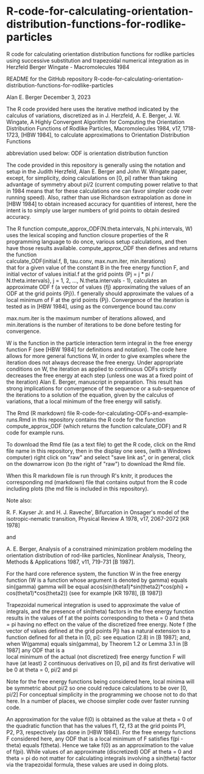 # R-code-for-calculating-orientation-distribution-functions-for-rodlike-particles
R code for calculating orientation distribution functions for rodlike particles using successive substitution and trapezoidal numerical integration as in Herzfeld Berger Wingate - Macromolecules 1984

README for the GitHub repository
R-code-for-calculating-orientation-distribution-functions-for-rodlike-particles

Alan E. Berger December 3, 2023

The R code provided here uses the iterative method indicated by 
the calculus of variations, discretized 
as in J. Herzfeld, A. E. Berger, J. W. Wingate, A Highly Convergent Algorithm
for Computing the Orientation Distribution Functions of Rodlike Particles,
Macromolecules 1984, v17, 1718-1723, [HBW 1984], 
to calculate approximations to Orientation Distribution Functions 

abbreviation used below: ODF is orientation distribution function

The code provided in this repository is generally using the notation and 
setup in the Judith Herzfeld, Alan E. Berger and John W. Wingate paper,
except, for simplicity, doing calculations on [0, pi] rather than taking
advantage of symmetry about pi/2 (current computing power relative
to that in 1984 means that for these calculations one can favor simpler code 
over running speed). Also, rather than use Richardson extrapolation as done in
[HBW 1984] to obtain increased accuracy for quantities of interest, here the 
intent is to simply use larger numbers of grid points to obtain desired accuracy. 

The R function  compute_approx_ODF(N.theta.intervals, N.phi.intervals, W)  
uses the lexical scoping and function closure properties of the R programming 
language to do once, various setup calculations, and then have those results available. 
compute_approx_ODF then defines and returns the function   
calculate_ODF(initial.f, B, tau.conv, max.num.iter, min.iterations)    
that for a given value of the constant B in the free energy function F, and initial 
vector of values initial.f at the  grid points {Pj = j * pi / N.theta.intervals}, 
j = 1, 2, ..., N.theta.intervals - 1),
calculates an approximate ODF f (a vector of values {fj} approximating the values
of an ODF at the grid points {Pj}). 
f generally should approximate the values of a local minimum of F at 
the grid points {Pj}. Convergence of the iteration is tested as in [HBW 1984], 
using as the convergence bound   tau.conv  

max.num.iter is the maximum number of iterations allowed, and min.iterations
is the number of iterations to be done before testing for convergence.

W is the function in the particle interaction term integral in the free energy 
function F (see [HBW 1984] for definitions and notation). The code here allows for
more general functions W, in order to give examples where the iteration does not
always decrease the free energy. Under appropriate conditions on W, the iteration
as applied to continuous ODFs strictly decreases the free energy at each step 
(unless one was at a fixed point of the iteration) Alan E. Berger, 
manuscript in preparation. This result has strong implications for 
convergence of the sequence or a sub-sequence of the iterations 
to a solution of the equation, given by the calculus of variations, 
that a local minimum of the free energy will satisfy.

The Rmd (R markdown) file  R-code-for-calculating-ODFs-and-example-runs.Rmd 
in this repository contains the R code for
the function  compute_approx_ODF (which returns the function calculate_ODF) 
and R code for example runs.

To download the Rmd file (as a text file) to get the R code,
click on the Rmd file name in this repository, then in the display one sees, 
(with a Windows computer) right click on "raw" and select "save link as", 
or in general, click on the downarrow icon (to the right of "raw") to download
the Rmd file.

When this R markdown file is run through R's knitr, it produces the corresponding
md (markdown) file that contains output from the R code including plots
(the md file is included in this repository).

Note also: 

R. F. Kayser Jr. and H. J. Raveche', Bifurcation in Onsager's model of the 
isotropic-nematic transition, Physical Review A 1978, v17, 2067-2072 [KR 1978]

and 

A. E. Berger, Analysis of a constrained minimization problem modeling the orientation 
distribution of rod-like particles, Nonlinear Analysis, Theory, Methods & Applications 1987, 
v11, 719-731 [B 1987].

For the hard core reference system, the function W in the free energy function
(W is a function whose argument is denoted by gamma) equals sin(gamma)
gamma will be equal
    acos(sin(theta1)*sin(theta2)*cos(phi) + cos(theta1)*cos(theta2))
(see for example [KR 1978], [B 1987])

Trapezoidal numerical integration is used to approximate the value of 
integrals, and the presence of sin(theta) factors in the free energy function 
results in the values of f at the points corresponding to theta = 0 and 
theta = pi having no effect on the value of the discretized free energy. 
Note f (the vector of values defined at the grid points Pj) has a natural
extension to a function defined for all theta in [0, pi]: see equation (2.8) 
in [B 1987]; and, when W(gamma) equals sin(gamma), by Theorem 1.2 or Lemma 3.1 
in [B 1987] any ODF that is a  
local minimum of the actual (not discretized) free energy function F will 
have (at least) 2 continuous derivatives 
on [0, pi] and its first derivative will be 0 at theta = 0, pi/2 and pi

Note for the free energy functions being considered here, local minima will be 
symmetric about pi/2 so one could reduce calculations to be over [0, pi/2]
For conceptual simplicity in the programming we choose not to do that here.
In a number of places, we choose simpler code over faster running code.

An approximation for the value f(0) is obtained as the value at theta = 0 of   
the quadratic function that has the values f1, f2, f3 at the grid points P1,  
P2, P3, respectively (as done in [HBW 1984]). For the free energy 
functions F considered here, any ODF that is a local minimum of F satisfies
f(pi - theta) equals f(theta). Hence we take f(0) as an approximation to the 
value of f(pi). While values of an approximate (discretized) ODF at 
theta = 0 and theta = pi do not matter for calculating integrals involving
a sin(theta) factor via the trapezoidal formula, these values are used in 
doing plots.
